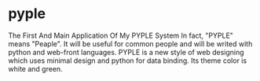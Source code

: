 # pyple
The First And Main Application Of My PYPLE System
In fact, "PYPLE" means "Peaple". It will be useful for common people and will be writed with python and web-front languages.
PYPLE is a new style of web designing which uses minimal design and python for data binding.
Its theme color is white and green.
